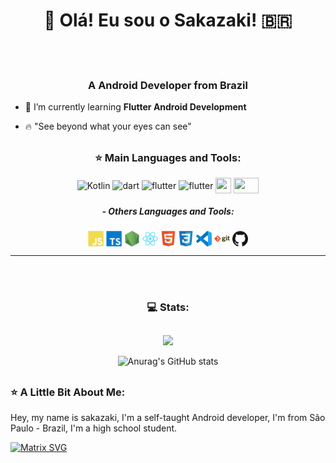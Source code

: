 <h1 align="center"> 👋 Olá! Eu sou o Sakazaki! 🇧🇷</h1>

<br></br>


<h3 align="center">A Android Developer from Brazil</h3>


- 🌱 I’m currently learning **Flutter Android Development**

- 🔥 "See beyond what your eyes can see"

##


  <h3 align="center">⭐ Main Languages and Tools:</h3> 
<div align="center">
  <img alt="Kotlin" align="center" width="25px" src="https://resources.jetbrains.com/storage/products/company/brand/logos/Kotlin_icon.png?_gl=1*4ae63t*_ga*NzMyMzA4Mzc0LjE2NDAxMDQ2MDU.*_ga_V0XZL7QHEB*MTY0MTMzNjU4Mi4xLjAuMTY0MTMzNjU4NS4w&_ga=2.156874363.1375218345.1641336584-732308374.1640104605" />
  <img src="https://www.vectorlogo.zone/logos/dartlang/dartlang-icon.svg"alt="dart" align="center" width="25" height="25"/>
  <img src="https://www.vectorlogo.zone/logos/flutterio/flutterio-icon.svg" alt="flutter" align="center" width="25" height="25"/>
  <img src="https://firebase.google.com/downloads/brand-guidelines/PNG/logo-logomark.png?hl=pt-br" alt="flutter" align="center" width="25" height="25"/>
  <img src="https://resources.jetbrains.com/storage/products/company/brand/logos/IntelliJ_IDEA_icon.png?_gl=1*i026*_ga*NzMyMzA4Mzc0LjE2NDAxMDQ2MDU.*_ga_V0XZL7QHEB*MTY0MTMzNjU4Mi4xLjEuMTY0MTMzNjY0NC4w&_ga=2.135009713.1375218345.1641336584-732308374.1640104605" width="25" height="25" align="center" />
  <img src="https://developer.android.com/images/brand/Android_Robot.png" align="center" width="40" height="25" />

  <h5 align="center">- Others Languages and Tools:</h5> 

  <img align="center" alt="Joao-Js" height="25" width="25" src="https://raw.githubusercontent.com/devicons/devicon/master/icons/javascript/javascript-plain.svg"/>
  <img align="center" alt="Rafa-Ts" height="25" width="25" src="https://raw.githubusercontent.com/devicons/devicon/master/icons/typescript/typescript-plain.svg"/>
  <img align="center" alt="Rafa-Js" height="25" width="25" src="https://raw.githubusercontent.com/github/explore/80688e429a7d4ef2fca1e82350fe8e3517d3494d/topics/nodejs/nodejs.png"/>
  <img align="center" alt="Joao-React" height="25" width="25" src="https://raw.githubusercontent.com/devicons/devicon/master/icons/react/react-original.svg"/>
  <img align="center" alt="Joao-HTML" height="25" width="25" src="https://raw.githubusercontent.com/devicons/devicon/master/icons/html5/html5-original.svg"/>
  <img align="center" alt="Joao-CSS" height="25" width="25" src="https://raw.githubusercontent.com/devicons/devicon/master/icons/css3/css3-original.svg"/>
  <img align="center" alt="Visual Studio Code" width="25" height="25" src="https://raw.githubusercontent.com/github/explore/80688e429a7d4ef2fca1e82350fe8e3517d3494d/topics/visual-studio-code/visual-studio-code.png" />
  <img align="center" alt="Git" width="25" height="25" src="https://raw.githubusercontent.com/github/explore/80688e429a7d4ef2fca1e82350fe8e3517d3494d/topics/git/git.png" />
  <img align="center" alt="GitHub" width="25" height="25" src="https://raw.githubusercontent.com/github/explore/78df643247d429f6cc873026c0622819ad797942/topics/github/github.png" />
</div>
  

---

<br></br>
<h3 align="center"> 💻 Stats:<h3>
 
 ##
 <div align="center">
    <img height="180em" src="https://github-readme-stats.vercel.app/api/top-langs/?username=DevSakazaki&layout=compact&langs_count=5&theme=dark"/>

![Anurag's GitHub stats](https://github-readme-stats.vercel.app/api?username=DevSakazaki&theme=dark&show_icons=true)


                                 
</div>

##
  
### ⭐ A Little Bit About Me:
  
  <p>
    Hey, my name is sakazaki, I'm a self-taught Android developer, I'm from São Paulo - Brazil, I'm a high school student.
  </p>
  
 
[![Matrix SVG](https://raw.githubusercontent.com/rodrigograca31/rodrigograca31/master/matrix.svg)](https://www.youtube.com/watch?v=SDkAGkd4NLc) 

